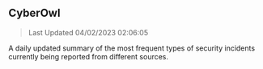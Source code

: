 ## CyberOwl 
> Last Updated 04/02/2023 02:06:05 


A daily updated summary of the most frequent types of security incidents currently being reported from different sources.

